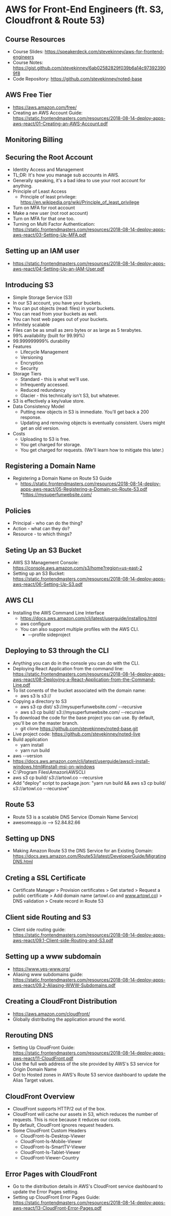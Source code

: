 # AWS for Front-End Engineers (ft. S3, Cloudfront & Route 53)

## Course Resources

* Course Slides: <https://speakerdeck.com/stevekinney/aws-for-frontend-engineers>
* Course Notes: <https://gist.github.com/stevekinney/6ab02582829f039b6a14c973923909f8>
* Code Repository: <https://github.com/stevekinney/noted-base>

## AWS Free Tier

* <https://aws.amazon.com/free/>
* Creating an AWS Account Guide: <https://static.frontendmasters.com/resources/2018-08-14-deploy-apps-aws-react/01-Creating-an-AWS-Account.pdf>

## Monitoring Billing

## Securing the Root Account

* Identity Access and Management
* TL;DR: It's how you manage sub accounts in AWS.
* Generally speaking, it's a bad idea to use your root account for anything.
* Principle of Least Access
  * Principle of least privilege: <https://en.wikipedia.org/wiki/Principle_of_least_privilege>
* Turn on MFA for root account
* Make a new user (not root account)
* Turn on MFA for that one too.
* Turning on Multi Factor Authentication: <https://static.frontendmasters.com/resources/2018-08-14-deploy-apps-aws-react/03-Setting-Up-MFA.pdf>

## Setting up an IAM user

* <https://static.frontendmasters.com/resources/2018-08-14-deploy-apps-aws-react/04-Setting-Up-an-IAM-User.pdf>

## Introducing S3

* Simple Storage Service (S3)
* In our S3 account, you have your buckets.
* You can put objects (read: files) in your buckets.
* You can read from your buckets as well.
* You can host web pages out of your buckets.
* Infinitely scalable
* Files can be as small as zero bytes or as large as 5 terabytes.
* 99% availability (built for 99.99%)
* 99.999999999% durability
* Features
  * Lifecycle Management
  * Versioning
  * Encryption
  * Security
* Storage Tiers
  * Standard - this is what we'll use.
  * Infrequently accessed.
  * Reduced redundancy
  * Glacier - this technically isn't S3, but whatever.
* S3 is effectively a key/value store.
* Data Consistency Model
  * Putting new objects in S3 is immediate. You'll get back a 200 response.
  * Updating and removing objects is eventually consistent. Users might get an old version.
* Costs
  * Uploading to S3 is free.
  * You get charged for storage.
  * You get charged for requests. (We'll learn how to mitigate this later.)

## Registering a Domain Name

* Registering a Domain Name on Route 53 Guide
  * <https://static.frontendmasters.com/resources/2018-08-14-deploy-apps-aws-react/05-Registering-a-Domain-on-Route-53.pdf>
  *<https://mysuperfunwebsite.com/>

## Policies

* Principal - who can do the thing?
* Action - what can they do?
* Resource - to which things?

## Seting Up an S3 Bucket

* AWS S3 Management Console: <https://console.aws.amazon.com/s3/home?region=us-east-2>
* Setting up an S3 Bucket: <https://static.frontendmasters.com/resources/2018-08-14-deploy-apps-aws-react/06-Setting-Up-S3.pdf>

## AWS CLI

* Installing the AWS Command Line Interface
  * <https://docs.aws.amazon.com/cli/latest/userguide/installing.html>
  * aws configure
  * You can also support multiple profiles with the AWS CLI.
    * --profile sideproject

## Deploying to S3 through the CLI

* Anything you can do in the console you can do with the CLI.
* Deploying React Application from the command line: <https://static.frontendmasters.com/resources/2018-08-14-deploy-apps-aws-react/08-Deploying-a-React-Application-from-the-Command-Line.pdf>
* To list conents of the bucket associated with the domain name:
  * aws s3 ls s3://<DOMAINNAME>
* Copying a directory to S3
  * aws s3 cp dist/ s3://mysuperfunwebsite.com/ --recursive
  * aws s3 cp build/ s3://mysuperfunwebsite.com/ --recursive
* To download the code for the base project you can use. By default, you'll be on the master branch.
  * git clone https://github.com/stevekinney/noted-base.git
* Live project code: <https://github.com/stevekinney/noted-live>
* Build application
  * yarn install
  * yarn run build
* aws --version
* <https://docs.aws.amazon.com/cli/latest/userguide/awscli-install-windows.html#install-msi-on-windows>
* C:\Program Files\Amazon\AWSCLI
* aws s3 cp build/ s3://artowl.co --recursive
* Add "deploy" script to package.json: "yarn run build && aws s3 cp build/ s3://artowl.co --recursive"

## Route 53

* Route 53 is a scalable DNS Service (Domain Name Service)
* awesomeapp.io --> 52.84.82.66

## Setting up DNS

* Making Amazon Route 53 the DNS Service for an Existing Domain: <https://docs.aws.amazon.com/Route53/latest/DeveloperGuide/MigratingDNS.html>

## Creting a SSL Certificate

* Certificate Manager > Provision certificates > Get started > Request a public certificate > Add domain name (artowl.co and www.artowl.co) > DNS validation > Create record in Route 53

## Client side Routing and S3

* Client side routing guide: <https://static.frontendmasters.com/resources/2018-08-14-deploy-apps-aws-react/09.1-Client-side-Routing-and-S3.pdf>

## Setting up a www subdomain

* <https://www.yes-www.org/>
* Aliasing www subdomains guide: <https://static.frontendmasters.com/resources/2018-08-14-deploy-apps-aws-react/09.2-Aliasing-WWW-Subdomains.pdf>

## Creating a CloudFront Distribution

* <https://aws.amazon.com/cloudfront/>
* Globally distributing the application around the world.

## Rerouting DNS

* Setting Up CloudFront Guide: <https://static.frontendmasters.com/resources/2018-08-14-deploy-apps-aws-react/11-CloudFront.pdf>
* Use the full web address of the site provided by AWS's S3 service for Origin Domain Name
* Got to Hosted zones in AWS's Route 53 service dashboard to update the Alias Target values.

## CloudFront Overview

* CloudFront supports HTTP/2 out of the box.
* CloudFront will cache our assets in S3, which reduces the number of requests. This is nice because it reduces our costs.
* By default, CloudFront ignores request headers.
* Some CloudFront Custom Headers
  * CloudFront-Is-Desktop-Viewer
  * CloudFront-Is-Mobile-Viewer
  * CloudFront-Is-SmartTV-Viewer
  * CloudFront-Is-Tablet-Viewer
  * CloudFront-Viewer-Country

## Error Pages with CloudFront

* Go to the distribution details in AWS's CloudFront service dashboard to update the Error Pages setting.
* Setting up CloudFront Error Pages Guide: <https://static.frontendmasters.com/resources/2018-08-14-deploy-apps-aws-react/13-CloudFront-Error-Pages.pdf>